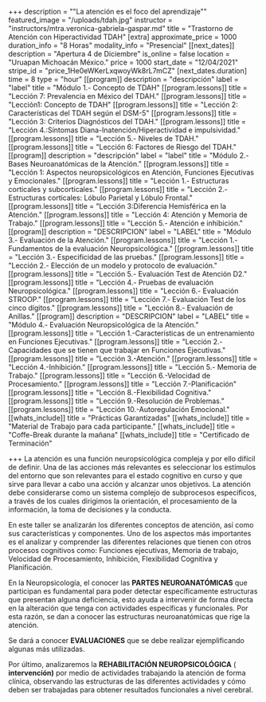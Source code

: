 +++
description = "\"La atención es el foco del aprendizaje\""
featured_image = "/uploads/tdah.jpg"
instructor = "instructors/mtra.veronica-gabriela-gaspar.md"
title = "Trastorno de Atención con Hiperactividad TDAH"
[extra]
approximate_price = 1000
duration_info = "8 Horas"
modality_info = "Presencial"
[[next_dates]]
description = "Apertura 4 de Diciembre"
is_online = false
location = "Uruapan Michoacán México."
price = 1000
start_date = "12/04/2021"
stripe_id = "price_1He0eWKerLxqwoyWk8rL7mCZ"
[next_dates.duration]
time = 8
type = "hour"
[[program]]
description = "descripción"
label = "label"
title = "Módulo 1.- Concepto de TDAH"
[[program.lessons]]
title = "Lección 7: Prevalencia en México del TDAH."
[[program.lessons]]
title = "Lección1: Concepto de TDAH"
[[program.lessons]]
title = "Lección 2: Características del TDAH según el DSM-5"
[[program.lessons]]
title = "Lección 3: Criterios Diagnósticos del TDAH."
[[program.lessons]]
title = "Lección 4.:Síntomas Diana-Inatención/Hiperactividad e impulsividad."
[[program.lessons]]
title = "Lección 5.- Niveles de TDAH."
[[program.lessons]]
title = "Lección 6: Factores de Riesgo del TDAH."
[[program]]
description = "descripción"
label = "label"
title = "Módulo 2.-Bases Neuroanatómicas de la Atención."
[[program.lessons]]
title = "Lección 1: Aspectos neuropsicológicos en Atención, Funciones Ejecutivas y Emocionales."
[[program.lessons]]
title = "Lección 1.- Estructuras corticales y subcorticales."
[[program.lessons]]
title = "Lección 2.- Estructuras corticales: Lóbulo Parietal y Lóbulo Frontal."
[[program.lessons]]
title = "Lección 3:Diferencia Hemisférica en la Atención."
[[program.lessons]]
title = "Lección 4: Atención y Memoria de Trabajo."
[[program.lessons]]
title = "Lección 5.- Atención e inhibición."
[[program]]
description = "DESCRIPCION"
label = "LABEL"
title = "Módulo 3.- Evaluación de la Atención."
[[program.lessons]]
title = "Lección 1.- Fundamentos de la evaluación Neuropsicológica."
[[program.lessons]]
title = "Lección 3.- Especificidad de las pruebas."
[[program.lessons]]
title = "Lección 2.- Elección de un modelo y protocolo de evaluación."
[[program.lessons]]
title = "Lección 5.- Evaluación Test de Atención D2."
[[program.lessons]]
title = "Lección 4.- Pruebas de evaluación Neuropsicológica."
[[program.lessons]]
title = "Lección 6.- Evaluación STROOP."
[[program.lessons]]
title = "Lección 7.- Evaluación Test de los cinco dígitos."
[[program.lessons]]
title = "Lección 8.- Evaluación de Anillas."
[[program]]
description = "DESCRIPCION"
label = "LABEL"
title = "Módulo 4.- Evaluación Neuropsicológica de la Atención."
[[program.lessons]]
title = "Lección 1.-Características de un entrenamiento en Funciones Ejecutivas."
[[program.lessons]]
title = "Lección 2.-Capacidades que se tienen que trabajar en Funciones Ejecutivas."
[[program.lessons]]
title = "Lección 3.-Atención."
[[program.lessons]]
title = "Lección 4.-Inhibición."
[[program.lessons]]
title = "Lección 5.- Memoria de Trabajo."
[[program.lessons]]
title = "Lección 6.-Velocidad de Procesamiento."
[[program.lessons]]
title = "Lección 7.-Planificación"
[[program.lessons]]
title = "Lección 8.-Flexibilidad Cognitiva."
[[program.lessons]]
title = "Lección 9.-Resolución de Problemas."
[[program.lessons]]
title = "Lección 10.-Autoregulación Emocional."
[[whats_include]]
title = "Prácticas Garantizadas"
[[whats_include]]
title = "Material de Trabajo para cada participante."
[[whats_include]]
title = "Coffe-Break durante la mañana"
[[whats_include]]
title = "Certificado de Terminación"

+++
La atención es una función neuropsicológica compleja y por ello difícil de definir. Una de las acciones más relevantes es seleccionar los estímulos del entorno que son relevantes para el estado cognitivo en curso y que sirve para llevar a cabo una acción y alcanzar unos objetivos. La atención debe considerarse como un sistema complejo de subprocesos específicos, a través de los cuales dirigimos la orientación, el procesamiento de la información, la toma de decisiones y la conducta.

En este taller se analizarán los diferentes conceptos de atención, así como sus características y componentes. Uno de los aspectos más importantes es el analizar y comprender las diferentes relaciones que tienen con otros procesos cognitivos como: Funciones ejecutivas, Memoria de trabajo, Velocidad de Procesamiento, Inhibición, Flexibilidad Cognitiva y Planificación.

En la Neuropsicología, el conocer las **PARTES NEUROANATÓMICAS** que participan es fundamental para poder detectar específicamente estructuras que presentan alguna deficiencia, esto ayuda a intervenir de forma directa en la alteración que tenga con actividades específicas y funcionales. Por esta razón, se dan a conocer las estructuras neuroanatómicas que rige la atención.

Se dará a conocer **EVALUACIONES** que se debe realizar ejemplificando algunas más utilizadas.

Por último, analizaremos la **REHABILITACIÓN NEUROPSICOLÓGICA** ( **intervención)** por medio de actividades trabajando la atención de forma clínica, observando las estructuras de las diferentes actividades y cómo deben ser trabajadas para obtener resultados funcionales a nivel cerebral.